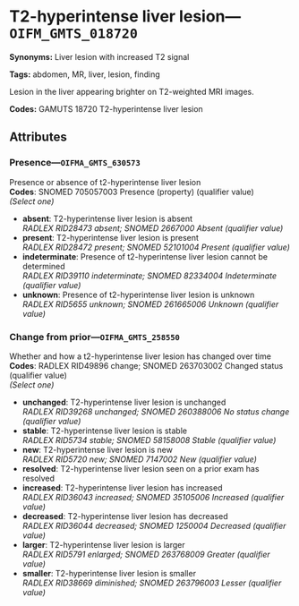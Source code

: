 # T2-hyperintense liver lesion—`OIFM_GMTS_018720`

**Synonyms:** Liver lesion with increased T2 signal

**Tags:** abdomen, MR, liver, lesion, finding

Lesion in the liver appearing brighter on T2-weighted MRI images.

**Codes:** GAMUTS 18720 T2-hyperintense liver lesion

## Attributes

### Presence—`OIFMA_GMTS_630573`

Presence or absence of t2-hyperintense liver lesion  
**Codes**: SNOMED 705057003 Presence (property) (qualifier value)  
*(Select one)*

- **absent**: T2-hyperintense liver lesion is absent  
_RADLEX RID28473 absent; SNOMED 2667000 Absent (qualifier value)_
- **present**: T2-hyperintense liver lesion is present  
_RADLEX RID28472 present; SNOMED 52101004 Present (qualifier value)_
- **indeterminate**: Presence of t2-hyperintense liver lesion cannot be determined  
_RADLEX RID39110 indeterminate; SNOMED 82334004 Indeterminate (qualifier value)_
- **unknown**: Presence of t2-hyperintense liver lesion is unknown  
_RADLEX RID5655 unknown; SNOMED 261665006 Unknown (qualifier value)_

### Change from prior—`OIFMA_GMTS_258550`

Whether and how a t2-hyperintense liver lesion has changed over time  
**Codes**: RADLEX RID49896 change; SNOMED 263703002 Changed status (qualifier value)  
*(Select one)*

- **unchanged**: T2-hyperintense liver lesion is unchanged  
_RADLEX RID39268 unchanged; SNOMED 260388006 No status change (qualifier value)_
- **stable**: T2-hyperintense liver lesion is stable  
_RADLEX RID5734 stable; SNOMED 58158008 Stable (qualifier value)_
- **new**: T2-hyperintense liver lesion is new  
_RADLEX RID5720 new; SNOMED 7147002 New (qualifier value)_
- **resolved**: T2-hyperintense liver lesion seen on a prior exam has resolved  
- **increased**: T2-hyperintense liver lesion has increased  
_RADLEX RID36043 increased; SNOMED 35105006 Increased (qualifier value)_
- **decreased**: T2-hyperintense liver lesion has decreased  
_RADLEX RID36044 decreased; SNOMED 1250004 Decreased (qualifier value)_
- **larger**: T2-hyperintense liver lesion is larger  
_RADLEX RID5791 enlarged; SNOMED 263768009 Greater (qualifier value)_
- **smaller**: T2-hyperintense liver lesion is smaller  
_RADLEX RID38669 diminished; SNOMED 263796003 Lesser (qualifier value)_